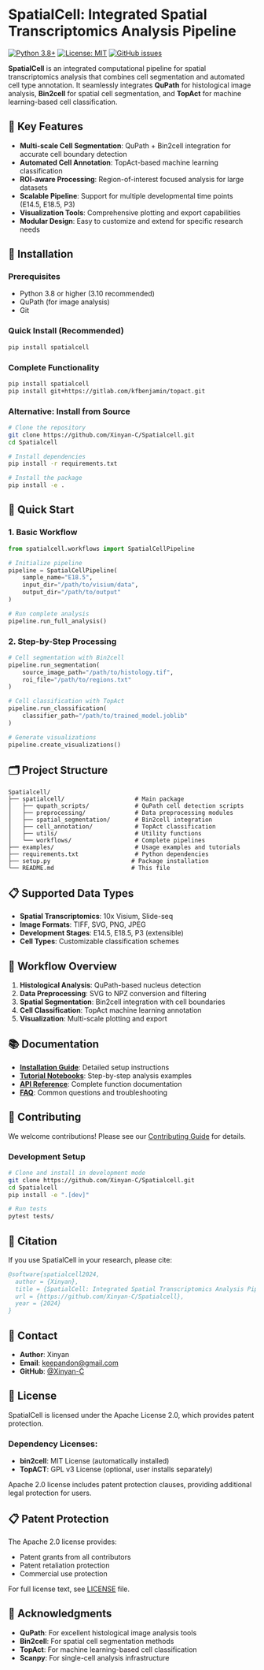 # SpatialCell: Integrated Spatial Transcriptomics Analysis Pipeline

[![Python 3.8+](https://img.shields.io/badge/python-3.8+-blue.svg)](https://www.python.org/downloads/)
[![License: MIT](https://img.shields.io/badge/License-MIT-yellow.svg)](https://opensource.org/licenses/MIT)
[![GitHub issues](https://img.shields.io/github/issues/Xinyan-C/Spatialcell)](https://github.com/Xinyan-C/Spatialcell/issues)

**SpatialCell** is an integrated computational pipeline for spatial transcriptomics analysis that combines cell segmentation and automated cell type annotation. It seamlessly integrates **QuPath** for histological image analysis, **Bin2cell** for spatial cell segmentation, and **TopAct** for machine learning-based cell classification.

## 🚀 Key Features

- **Multi-scale Cell Segmentation**: QuPath + Bin2cell integration for accurate cell boundary detection
- **Automated Cell Annotation**: TopAct-based machine learning classification
- **ROI-aware Processing**: Region-of-interest focused analysis for large datasets
- **Scalable Pipeline**: Support for multiple developmental time points (E14.5, E18.5, P3)
- **Visualization Tools**: Comprehensive plotting and export capabilities
- **Modular Design**: Easy to customize and extend for specific research needs

## 🔧 Installation

### Prerequisites
- Python 3.8 or higher (3.10 recommended)
- QuPath (for image analysis)
- Git


### Quick Install (Recommended)

```bash
pip install spatialcell
```
### Complete Functionality
```bash
pip install spatialcell
pip install git+https://gitlab.com/kfbenjamin/topact.git
```
### Alternative: Install from Source

```bash
# Clone the repository
git clone https://github.com/Xinyan-C/Spatialcell.git
cd Spatialcell

# Install dependencies
pip install -r requirements.txt

# Install the package
pip install -e .
```



## 📖 Quick Start

### 1. Basic Workflow
```python
from spatialcell.workflows import SpatialCellPipeline

# Initialize pipeline
pipeline = SpatialCellPipeline(
    sample_name="E18.5",
    input_dir="/path/to/visium/data",
    output_dir="/path/to/output"
)

# Run complete analysis
pipeline.run_full_analysis()
```

### 2. Step-by-Step Processing
```python
# Cell segmentation with Bin2cell
pipeline.run_segmentation(
    source_image_path="/path/to/histology.tif",
    roi_file="/path/to/regions.txt"
)

# Cell classification with TopAct  
pipeline.run_classification(
    classifier_path="/path/to/trained_model.joblib"
)

# Generate visualizations
pipeline.create_visualizations()
```

## 🗂️ Project Structure

```
Spatialcell/
├── spatialcell/                    # Main package
│   ├── qupath_scripts/             # QuPath cell detection scripts
│   ├── preprocessing/              # Data preprocessing modules
│   ├── spatial_segmentation/       # Bin2cell integration
│   ├── cell_annotation/            # TopAct classification
│   ├── utils/                      # Utility functions
│   └── workflows/                  # Complete pipelines
├── examples/                       # Usage examples and tutorials
├── requirements.txt                # Python dependencies
├── setup.py                       # Package installation
└── README.md                      # This file
```

## 📋 Supported Data Types

- **Spatial Transcriptomics**: 10x Visium, Slide-seq
- **Image Formats**: TIFF, SVG, PNG, JPEG
- **Development Stages**: E14.5, E18.5, P3 (extensible)
- **Cell Types**: Customizable classification schemes

## 🔬 Workflow Overview

1. **Histological Analysis**: QuPath-based nucleus detection
2. **Data Preprocessing**: SVG to NPZ conversion and filtering  
3. **Spatial Segmentation**: Bin2cell integration with cell boundaries
4. **Cell Classification**: TopAct machine learning annotation
5. **Visualization**: Multi-scale plotting and export

## 📚 Documentation

- **[Installation Guide](examples/installation.md)**: Detailed setup instructions
- **[Tutorial Notebooks](examples/)**: Step-by-step analysis examples
- **[API Reference](docs/)**: Complete function documentation
- **[FAQ](docs/faq.md)**: Common questions and troubleshooting

## 🤝 Contributing

We welcome contributions! Please see our [Contributing Guide](CONTRIBUTING.md) for details.

### Development Setup
```bash
# Clone and install in development mode
git clone https://github.com/Xinyan-C/Spatialcell.git
cd Spatialcell
pip install -e ".[dev]"

# Run tests
pytest tests/
```

## 📄 Citation

If you use SpatialCell in your research, please cite:

```bibtex
@software{spatialcell2024,
  author = {Xinyan},
  title = {SpatialCell: Integrated Spatial Transcriptomics Analysis Pipeline},
  url = {https://github.com/Xinyan-C/Spatialcell},
  year = {2024}
}
```

## 📧 Contact

- **Author**: Xinyan
- **Email**: keepandon@gmail.com
- **GitHub**: [@Xinyan-C](https://github.com/Xinyan-C)

## 📝 License

SpatialCell is licensed under the Apache License 2.0, which provides patent protection.

### Dependency Licenses:
- **bin2cell**: MIT License (automatically installed)
- **TopACT**: GPL v3 License (optional, user installs separately)

Apache 2.0 license includes patent protection clauses, providing additional legal protection for users.

## 📋 Patent Protection

The Apache 2.0 license provides:
- Patent grants from all contributors
- Patent retaliation protection
- Commercial use protection

For full license text, see [LICENSE](LICENSE) file.

## 🙏 Acknowledgments

- **QuPath**: For excellent histological image analysis tools
- **Bin2cell**: For spatial cell segmentation methods
- **TopAct**: For machine learning-based cell classification
- **Scanpy**: For single-cell analysis infrastructure